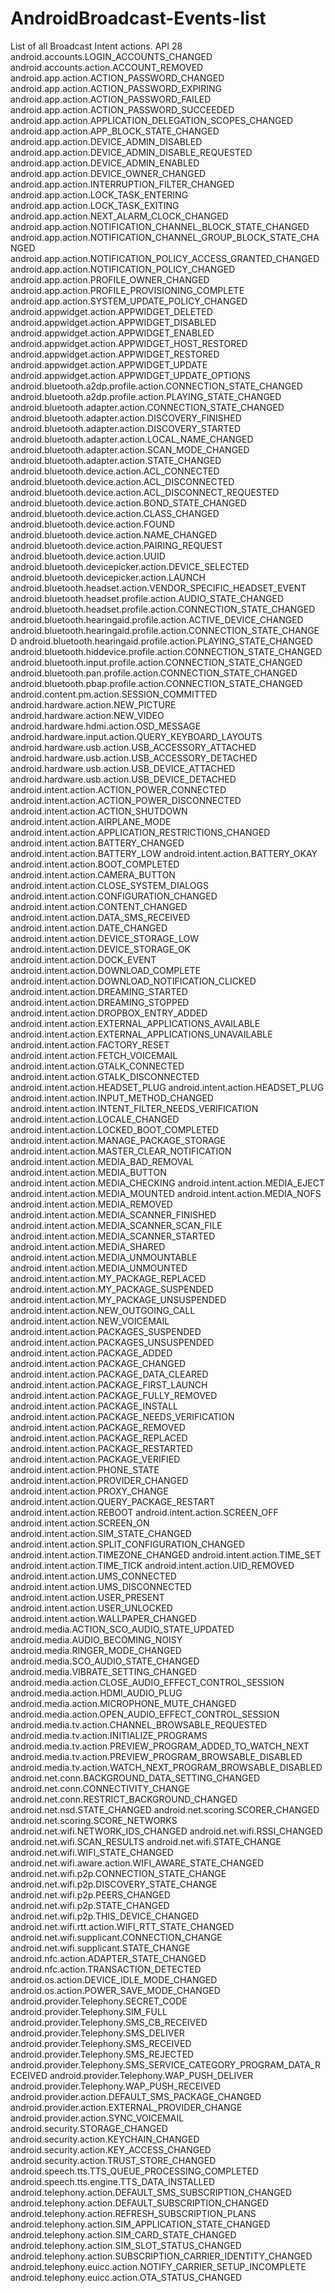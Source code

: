 # AndroidBroadcast-Events-list

List of all Broadcast Intent actions. API 28
android.accounts.LOGIN_ACCOUNTS_CHANGED
android.accounts.action.ACCOUNT_REMOVED
android.app.action.ACTION_PASSWORD_CHANGED
android.app.action.ACTION_PASSWORD_EXPIRING
android.app.action.ACTION_PASSWORD_FAILED
android.app.action.ACTION_PASSWORD_SUCCEEDED
android.app.action.APPLICATION_DELEGATION_SCOPES_CHANGED
android.app.action.APP_BLOCK_STATE_CHANGED
android.app.action.DEVICE_ADMIN_DISABLED
android.app.action.DEVICE_ADMIN_DISABLE_REQUESTED
android.app.action.DEVICE_ADMIN_ENABLED
android.app.action.DEVICE_OWNER_CHANGED
android.app.action.INTERRUPTION_FILTER_CHANGED
android.app.action.LOCK_TASK_ENTERING
android.app.action.LOCK_TASK_EXITING
android.app.action.NEXT_ALARM_CLOCK_CHANGED
android.app.action.NOTIFICATION_CHANNEL_BLOCK_STATE_CHANGED
android.app.action.NOTIFICATION_CHANNEL_GROUP_BLOCK_STATE_CHANGED
android.app.action.NOTIFICATION_POLICY_ACCESS_GRANTED_CHANGED
android.app.action.NOTIFICATION_POLICY_CHANGED
android.app.action.PROFILE_OWNER_CHANGED
android.app.action.PROFILE_PROVISIONING_COMPLETE
android.app.action.SYSTEM_UPDATE_POLICY_CHANGED
android.appwidget.action.APPWIDGET_DELETED
android.appwidget.action.APPWIDGET_DISABLED
android.appwidget.action.APPWIDGET_ENABLED
android.appwidget.action.APPWIDGET_HOST_RESTORED
android.appwidget.action.APPWIDGET_RESTORED
android.appwidget.action.APPWIDGET_UPDATE
android.appwidget.action.APPWIDGET_UPDATE_OPTIONS
android.bluetooth.a2dp.profile.action.CONNECTION_STATE_CHANGED
android.bluetooth.a2dp.profile.action.PLAYING_STATE_CHANGED
android.bluetooth.adapter.action.CONNECTION_STATE_CHANGED
android.bluetooth.adapter.action.DISCOVERY_FINISHED
android.bluetooth.adapter.action.DISCOVERY_STARTED
android.bluetooth.adapter.action.LOCAL_NAME_CHANGED
android.bluetooth.adapter.action.SCAN_MODE_CHANGED
android.bluetooth.adapter.action.STATE_CHANGED
android.bluetooth.device.action.ACL_CONNECTED
android.bluetooth.device.action.ACL_DISCONNECTED
android.bluetooth.device.action.ACL_DISCONNECT_REQUESTED
android.bluetooth.device.action.BOND_STATE_CHANGED
android.bluetooth.device.action.CLASS_CHANGED
android.bluetooth.device.action.FOUND
android.bluetooth.device.action.NAME_CHANGED
android.bluetooth.device.action.PAIRING_REQUEST
android.bluetooth.device.action.UUID
android.bluetooth.devicepicker.action.DEVICE_SELECTED
android.bluetooth.devicepicker.action.LAUNCH
android.bluetooth.headset.action.VENDOR_SPECIFIC_HEADSET_EVENT
android.bluetooth.headset.profile.action.AUDIO_STATE_CHANGED
android.bluetooth.headset.profile.action.CONNECTION_STATE_CHANGED
android.bluetooth.hearingaid.profile.action.ACTIVE_DEVICE_CHANGED
android.bluetooth.hearingaid.profile.action.CONNECTION_STATE_CHANGED
android.bluetooth.hearingaid.profile.action.PLAYING_STATE_CHANGED
android.bluetooth.hiddevice.profile.action.CONNECTION_STATE_CHANGED
android.bluetooth.input.profile.action.CONNECTION_STATE_CHANGED
android.bluetooth.pan.profile.action.CONNECTION_STATE_CHANGED
android.bluetooth.pbap.profile.action.CONNECTION_STATE_CHANGED
android.content.pm.action.SESSION_COMMITTED
android.hardware.action.NEW_PICTURE
android.hardware.action.NEW_VIDEO
android.hardware.hdmi.action.OSD_MESSAGE
android.hardware.input.action.QUERY_KEYBOARD_LAYOUTS
android.hardware.usb.action.USB_ACCESSORY_ATTACHED
android.hardware.usb.action.USB_ACCESSORY_DETACHED
android.hardware.usb.action.USB_DEVICE_ATTACHED
android.hardware.usb.action.USB_DEVICE_DETACHED
android.intent.action.ACTION_POWER_CONNECTED
android.intent.action.ACTION_POWER_DISCONNECTED
android.intent.action.ACTION_SHUTDOWN
android.intent.action.AIRPLANE_MODE
android.intent.action.APPLICATION_RESTRICTIONS_CHANGED
android.intent.action.BATTERY_CHANGED
android.intent.action.BATTERY_LOW
android.intent.action.BATTERY_OKAY
android.intent.action.BOOT_COMPLETED
android.intent.action.CAMERA_BUTTON
android.intent.action.CLOSE_SYSTEM_DIALOGS
android.intent.action.CONFIGURATION_CHANGED
android.intent.action.CONTENT_CHANGED
android.intent.action.DATA_SMS_RECEIVED
android.intent.action.DATE_CHANGED
android.intent.action.DEVICE_STORAGE_LOW
android.intent.action.DEVICE_STORAGE_OK
android.intent.action.DOCK_EVENT
android.intent.action.DOWNLOAD_COMPLETE
android.intent.action.DOWNLOAD_NOTIFICATION_CLICKED
android.intent.action.DREAMING_STARTED
android.intent.action.DREAMING_STOPPED
android.intent.action.DROPBOX_ENTRY_ADDED
android.intent.action.EXTERNAL_APPLICATIONS_AVAILABLE
android.intent.action.EXTERNAL_APPLICATIONS_UNAVAILABLE
android.intent.action.FACTORY_RESET
android.intent.action.FETCH_VOICEMAIL
android.intent.action.GTALK_CONNECTED
android.intent.action.GTALK_DISCONNECTED
android.intent.action.HEADSET_PLUG
android.intent.action.HEADSET_PLUG
android.intent.action.INPUT_METHOD_CHANGED
android.intent.action.INTENT_FILTER_NEEDS_VERIFICATION
android.intent.action.LOCALE_CHANGED
android.intent.action.LOCKED_BOOT_COMPLETED
android.intent.action.MANAGE_PACKAGE_STORAGE
android.intent.action.MASTER_CLEAR_NOTIFICATION
android.intent.action.MEDIA_BAD_REMOVAL
android.intent.action.MEDIA_BUTTON
android.intent.action.MEDIA_CHECKING
android.intent.action.MEDIA_EJECT
android.intent.action.MEDIA_MOUNTED
android.intent.action.MEDIA_NOFS
android.intent.action.MEDIA_REMOVED
android.intent.action.MEDIA_SCANNER_FINISHED
android.intent.action.MEDIA_SCANNER_SCAN_FILE
android.intent.action.MEDIA_SCANNER_STARTED
android.intent.action.MEDIA_SHARED
android.intent.action.MEDIA_UNMOUNTABLE
android.intent.action.MEDIA_UNMOUNTED
android.intent.action.MY_PACKAGE_REPLACED
android.intent.action.MY_PACKAGE_SUSPENDED
android.intent.action.MY_PACKAGE_UNSUSPENDED
android.intent.action.NEW_OUTGOING_CALL
android.intent.action.NEW_VOICEMAIL
android.intent.action.PACKAGES_SUSPENDED
android.intent.action.PACKAGES_UNSUSPENDED
android.intent.action.PACKAGE_ADDED
android.intent.action.PACKAGE_CHANGED
android.intent.action.PACKAGE_DATA_CLEARED
android.intent.action.PACKAGE_FIRST_LAUNCH
android.intent.action.PACKAGE_FULLY_REMOVED
android.intent.action.PACKAGE_INSTALL
android.intent.action.PACKAGE_NEEDS_VERIFICATION
android.intent.action.PACKAGE_REMOVED
android.intent.action.PACKAGE_REPLACED
android.intent.action.PACKAGE_RESTARTED
android.intent.action.PACKAGE_VERIFIED
android.intent.action.PHONE_STATE
android.intent.action.PROVIDER_CHANGED
android.intent.action.PROXY_CHANGE
android.intent.action.QUERY_PACKAGE_RESTART
android.intent.action.REBOOT
android.intent.action.SCREEN_OFF
android.intent.action.SCREEN_ON
android.intent.action.SIM_STATE_CHANGED
android.intent.action.SPLIT_CONFIGURATION_CHANGED
android.intent.action.TIMEZONE_CHANGED
android.intent.action.TIME_SET
android.intent.action.TIME_TICK
android.intent.action.UID_REMOVED
android.intent.action.UMS_CONNECTED
android.intent.action.UMS_DISCONNECTED
android.intent.action.USER_PRESENT
android.intent.action.USER_UNLOCKED
android.intent.action.WALLPAPER_CHANGED
android.media.ACTION_SCO_AUDIO_STATE_UPDATED
android.media.AUDIO_BECOMING_NOISY
android.media.RINGER_MODE_CHANGED
android.media.SCO_AUDIO_STATE_CHANGED
android.media.VIBRATE_SETTING_CHANGED
android.media.action.CLOSE_AUDIO_EFFECT_CONTROL_SESSION
android.media.action.HDMI_AUDIO_PLUG
android.media.action.MICROPHONE_MUTE_CHANGED
android.media.action.OPEN_AUDIO_EFFECT_CONTROL_SESSION
android.media.tv.action.CHANNEL_BROWSABLE_REQUESTED
android.media.tv.action.INITIALIZE_PROGRAMS
android.media.tv.action.PREVIEW_PROGRAM_ADDED_TO_WATCH_NEXT
android.media.tv.action.PREVIEW_PROGRAM_BROWSABLE_DISABLED
android.media.tv.action.WATCH_NEXT_PROGRAM_BROWSABLE_DISABLED
android.net.conn.BACKGROUND_DATA_SETTING_CHANGED
android.net.conn.CONNECTIVITY_CHANGE
android.net.conn.RESTRICT_BACKGROUND_CHANGED
android.net.nsd.STATE_CHANGED
android.net.scoring.SCORER_CHANGED
android.net.scoring.SCORE_NETWORKS
android.net.wifi.NETWORK_IDS_CHANGED
android.net.wifi.RSSI_CHANGED
android.net.wifi.SCAN_RESULTS
android.net.wifi.STATE_CHANGE
android.net.wifi.WIFI_STATE_CHANGED
android.net.wifi.aware.action.WIFI_AWARE_STATE_CHANGED
android.net.wifi.p2p.CONNECTION_STATE_CHANGE
android.net.wifi.p2p.DISCOVERY_STATE_CHANGE
android.net.wifi.p2p.PEERS_CHANGED
android.net.wifi.p2p.STATE_CHANGED
android.net.wifi.p2p.THIS_DEVICE_CHANGED
android.net.wifi.rtt.action.WIFI_RTT_STATE_CHANGED
android.net.wifi.supplicant.CONNECTION_CHANGE
android.net.wifi.supplicant.STATE_CHANGE
android.nfc.action.ADAPTER_STATE_CHANGED
android.nfc.action.TRANSACTION_DETECTED
android.os.action.DEVICE_IDLE_MODE_CHANGED
android.os.action.POWER_SAVE_MODE_CHANGED
android.provider.Telephony.SECRET_CODE
android.provider.Telephony.SIM_FULL
android.provider.Telephony.SMS_CB_RECEIVED
android.provider.Telephony.SMS_DELIVER
android.provider.Telephony.SMS_RECEIVED
android.provider.Telephony.SMS_REJECTED
android.provider.Telephony.SMS_SERVICE_CATEGORY_PROGRAM_DATA_RECEIVED
android.provider.Telephony.WAP_PUSH_DELIVER
android.provider.Telephony.WAP_PUSH_RECEIVED
android.provider.action.DEFAULT_SMS_PACKAGE_CHANGED
android.provider.action.EXTERNAL_PROVIDER_CHANGE
android.provider.action.SYNC_VOICEMAIL
android.security.STORAGE_CHANGED
android.security.action.KEYCHAIN_CHANGED
android.security.action.KEY_ACCESS_CHANGED
android.security.action.TRUST_STORE_CHANGED
android.speech.tts.TTS_QUEUE_PROCESSING_COMPLETED
android.speech.tts.engine.TTS_DATA_INSTALLED
android.telephony.action.DEFAULT_SMS_SUBSCRIPTION_CHANGED
android.telephony.action.DEFAULT_SUBSCRIPTION_CHANGED
android.telephony.action.REFRESH_SUBSCRIPTION_PLANS
android.telephony.action.SIM_APPLICATION_STATE_CHANGED
android.telephony.action.SIM_CARD_STATE_CHANGED
android.telephony.action.SIM_SLOT_STATUS_CHANGED
android.telephony.action.SUBSCRIPTION_CARRIER_IDENTITY_CHANGED
android.telephony.euicc.action.NOTIFY_CARRIER_SETUP_INCOMPLETE
android.telephony.euicc.action.OTA_STATUS_CHANGED
